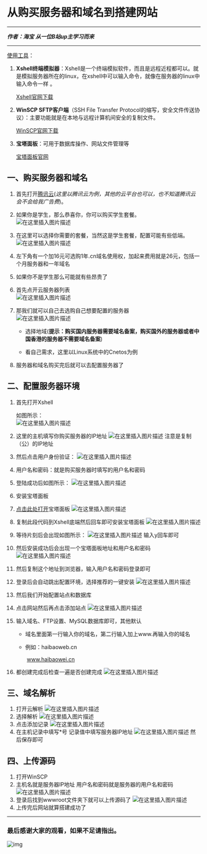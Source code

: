 ﻿# 从购买服务器和域名到搭建网站

----

***作者：海宝***
***从一位B站up主学习而来***

----

<u>使用工具</u>：  

1. **Xshell终端模拟器**：Xshell是一个终端模拟软件，而且是远程近程都可以。就是模拟服务器所在的linux，在xshell中可以输入命令，就像在服务器的linux中输入命令一样  。

   [Xshell官网下载](https://xshell.en.softonic.com/)

2. **WinSCP SFTP客户端**（SSH File Transfer Protocol的缩写，安全文件传送协议）：主要功能就是在本地与远程计算机间安全的复制文件。

   [WinSCP官网下载](https://winscp.net/eng/docs/lang:chs)

3. **宝塔面板**：可用于数据库操作、网站文件管理等

   [宝塔面板官网](https://www.bt.cn/?invite_code=MV9tenFkcng=)

## 一、购买服务器和域名

1. 首先打开[腾讯云](https://cloud.tencent.com/)(*这里以腾讯云为例，其他的云平台也可以，也不知道腾讯云会不会给我广告费*)。

2. 如果你是学生，那么恭喜你，你可以购买学生套餐。  
![在这里插入图片描述](https://img-blog.csdnimg.cn/20191031143326294.png?x-oss-process=image/watermark,type_ZmFuZ3poZW5naGVpdGk,shadow_10,text_aHR0cHM6Ly9ibG9nLmNzZG4ubmV0L3UwMTIwMTE5MTI=,size_16,color_FFFFFF,t_70)
3. 在这里可以选择你需要的套餐，当然这是学生套餐，配置可能有些低端。  
![在这里插入图片描述](https://img-blog.csdnimg.cn/20191031143400195.png?x-oss-process=image/watermark,type_ZmFuZ3poZW5naGVpdGk,shadow_10,text_aHR0cHM6Ly9ibG9nLmNzZG4ubmV0L3UwMTIwMTE5MTI=,size_16,color_FFFFFF,t_70)
4. 左下角有一个加16元可选购1年.cn域名使用权，加起来费用就是26元，包括一个月服务器和一年域名

5. 如果你不是学生那么可能就有些昂贵了  

6. 首先点开云服务器列表  
![在这里插入图片描述](https://img-blog.csdnimg.cn/2019103114343064.png?x-oss-process=image/watermark,type_ZmFuZ3poZW5naGVpdGk,shadow_10,text_aHR0cHM6Ly9ibG9nLmNzZG4ubmV0L3UwMTIwMTE5MTI=,size_16,color_FFFFFF,t_70)
8. 那我们就可以自己去选购自己想要配置的服务器  
![在这里插入图片描述](https://img-blog.csdnimg.cn/20191031143502507.png?x-oss-process=image/watermark,type_ZmFuZ3poZW5naGVpdGk,shadow_10,text_aHR0cHM6Ly9ibG9nLmNzZG4ubmV0L3UwMTIwMTE5MTI=,size_16,color_FFFFFF,t_70)
   * 选择地域(**提示：购买国内服务器需要域名备案，购买国外的服务器或者中国香港的服务器不需要域名备案**)  

   * 看自己需求，这里以Linux系统中的Cnetos为例 

9. 服务器和域名购买完后就可以去配置服务器了

## 二、配置服务器环境

1. 首先打开Xshell  

   如图所示：  
![在这里插入图片描述](https://img-blog.csdnimg.cn/2019103114363482.png?x-oss-process=image/watermark,type_ZmFuZ3poZW5naGVpdGk,shadow_10,text_aHR0cHM6Ly9ibG9nLmNzZG4ubmV0L3UwMTIwMTE5MTI=,size_16,color_FFFFFF,t_70)

2. 这里的主机填写你购买服务器的IP地址 
![在这里插入图片描述](https://img-blog.csdnimg.cn/20191031143706292.png?x-oss-process=image/watermark,type_ZmFuZ3poZW5naGVpdGk,shadow_10,text_aHR0cHM6Ly9ibG9nLmNzZG4ubmV0L3UwMTIwMTE5MTI=,size_16,color_FFFFFF,t_70)
   注意是复制（公）的IP地址

3. 然后点击用户身份验证：
![在这里插入图片描述](https://img-blog.csdnimg.cn/20191031143742931.png?x-oss-process=image/watermark,type_ZmFuZ3poZW5naGVpdGk,shadow_10,text_aHR0cHM6Ly9ibG9nLmNzZG4ubmV0L3UwMTIwMTE5MTI=,size_16,color_FFFFFF,t_70)
4. 用户名和密码：就是购买服务器时填写的用户名和密码  

5. 登陆成功后如图所示：
![在这里插入图片描述](https://img-blog.csdnimg.cn/20191031143835642.png?x-oss-process=image/watermark,type_ZmFuZ3poZW5naGVpdGk,shadow_10,text_aHR0cHM6Ly9ibG9nLmNzZG4ubmV0L3UwMTIwMTE5MTI=,size_16,color_FFFFFF,t_70)

6. 安装宝塔面板  

7. [点击此处打开](https://www.bt.cn/bbs/thread-19376-1-1.html)宝塔面板
![在这里插入图片描述](https://img-blog.csdnimg.cn/20191031143904717.png)

8. 复制此段代码到Xshell底端然后回车即可安装宝塔面板
![在这里插入图片描述](https://img-blog.csdnimg.cn/20191031143946301.png?x-oss-process=image/watermark,type_ZmFuZ3poZW5naGVpdGk,shadow_10,text_aHR0cHM6Ly9ibG9nLmNzZG4ubmV0L3UwMTIwMTE5MTI=,size_16,color_FFFFFF,t_70)
9. 等待片刻后会出现如图所示： 
![在这里插入图片描述](https://img-blog.csdnimg.cn/20191031144015620.png)
  输入y回车即可

10. 然后安装成功后会出现一个宝塔面板地址和用户名和密码
![在这里插入图片描述](https://img-blog.csdnimg.cn/20191031144110987.png?x-oss-process=image/watermark,type_ZmFuZ3poZW5naGVpdGk,shadow_10,text_aHR0cHM6Ly9ibG9nLmNzZG4ubmV0L3UwMTIwMTE5MTI=,size_16,color_FFFFFF,t_70)
12. 然后复制这个地址到浏览器，输入用户名和密码登录即可

13. 登录后会自动跳出配置环境，选择推荐的一键安装
![在这里插入图片描述](https://img-blog.csdnimg.cn/20191031144136723.png?x-oss-process=image/watermark,type_ZmFuZ3poZW5naGVpdGk,shadow_10,text_aHR0cHM6Ly9ibG9nLmNzZG4ubmV0L3UwMTIwMTE5MTI=,size_16,color_FFFFFF,t_70)
14. 然后我们开始配置站点和数据库

15. 点击网站然后再点击添加站点
![在这里插入图片描述](https://img-blog.csdnimg.cn/2019103114415540.png)
16. 输入域名、FTP设置、MySQL数据库即可，其他默认

    * 域名里面第一行输入你的域名，第二行输入加上www.再输入你的域名  

    * 例如：haibaoweb.cn  

      ​           www.haibaowei.cn

17. 都创建完成后检查一遍是否创建完成
![在这里插入图片描述](https://img-blog.csdnimg.cn/20191031144222240.png?x-oss-process=image/watermark,type_ZmFuZ3poZW5naGVpdGk,shadow_10,text_aHR0cHM6Ly9ibG9nLmNzZG4ubmV0L3UwMTIwMTE5MTI=,size_16,color_FFFFFF,t_70)
## 三、域名解析

1. 打开云解析 
![在这里插入图片描述](https://img-blog.csdnimg.cn/20191031144302767.png?x-oss-process=image/watermark,type_ZmFuZ3poZW5naGVpdGk,shadow_10,text_aHR0cHM6Ly9ibG9nLmNzZG4ubmV0L3UwMTIwMTE5MTI=,size_16,color_FFFFFF,t_70)
2. 选择解析 
![在这里插入图片描述](https://img-blog.csdnimg.cn/2019103114431369.png)
3. 点击添加记录 
![在这里插入图片描述](https://img-blog.csdnimg.cn/20191031144327630.png)
4. 在主机记录中填写*号
   记录值中填写服务器IP地址
![在这里插入图片描述](https://img-blog.csdnimg.cn/2019103114435047.png?x-oss-process=image/watermark,type_ZmFuZ3poZW5naGVpdGk,shadow_10,text_aHR0cHM6Ly9ibG9nLmNzZG4ubmV0L3UwMTIwMTE5MTI=,size_16,color_FFFFFF,t_70)
   然后保存即可

## 四、上传源码

1. 打开WinSCP
2. 主机名就是服务器IP地址
   用户名和密码就是服务器的用户名和密码
![在这里插入图片描述](https://img-blog.csdnimg.cn/20191031144506768.png?x-oss-process=image/watermark,type_ZmFuZ3poZW5naGVpdGk,shadow_10,text_aHR0cHM6Ly9ibG9nLmNzZG4ubmV0L3UwMTIwMTE5MTI=,size_16,color_FFFFFF,t_70)
3. 登录后找到wwwroot文件夹下就可以上传源码了
![在这里插入图片描述](https://img-blog.csdnimg.cn/20191031144533446.png?x-oss-process=image/watermark,type_ZmFuZ3poZW5naGVpdGk,shadow_10,text_aHR0cHM6Ly9ibG9nLmNzZG4ubmV0L3UwMTIwMTE5MTI=,size_16,color_FFFFFF,t_70)
5. 上传完后网站就算搭建成功了

----

### 最后感谢大家的观看，如果不足请指出。

 ![img](https://imgconvert.csdnimg.cn/aHR0cDovL3AxLndvd29keC5jb20vd293X2FydGljbGVfaW1nL25hbmppbmdqaWFveXVhbnhpYW96aHVzaG91L2pwZWcvZTgwMzRmMWQtY2Q1Mi00ZTc3LTkyZGMtODM2YzBjZmFlMDc2LmpwZWc?x-oss-process=image/format,png) 
